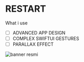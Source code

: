 # RESTART

What i use
- [ ] ADVANCED APP DESIGN
- [ ] COMPLEX SWIFTUI GESTURES
- [ ] PARALLAX EFFECT

![banner resmi](https://r.resimlink.com/mBf49RrJ0e.jpeg)<br /><br />
